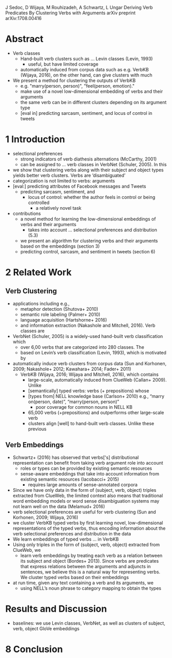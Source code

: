 J Sedoc, D Wijaya, M Rouhizadeh, A Schwartz, L Ungar
Deriving Verb Predicates By Clustering Verbs with Arguments
arXiv preprint arXiv:1708.00416

# Abstract

* Verb classes
  * Hand-built verb clusters such as ... Levin classes (Levin, 1993)
    * useful, but have limited coverage
  * automatically induced from corpus data such as
    e.g. VerbKB (Wijaya, 2016), on the other hand, can give clusters with much
* We present a method for clustering the outputs of VerbKB
  * e.g.  "marry(person, person)", "feel(person, emotion)."
  * make use of a novel low-dimensional embedding of verbs and their arguments
  * the same verb can be in different clusters depending on its argument type
  * [eval in] predicting sarcasm, sentiment, and locus of control in tweets

# 1 Introduction

* selectional preferences
  * strong indicators of verb diathesis alternations (McCarthy, 2001)
  * can be assigned to ... verb classes in VerbNet (Schuler, 2005). In this
* we show that clustering verbs along with their subject and object types
  yields better verb clusters. Verbs are ’disambiguated’
* categorization is not limited to verbs: arguments
* [eval:] predicting attributes of Facebook messages and Tweets
  * predicting sarcasm, sentiment, and 
    * locus of control: whether the author feels in control or being controlled
      * a relatively novel task
* contributions
  * a novel method for learning the low-dimensional embeddings of verbs and
    their arguments
    * takes into account ... selectional preferences and distribution (5.3)
  * we present an algorithm for clustering verbs and their arguments based on
    the embeddings (section 3)
  * predicting control, sarcasm, and sentiment in tweets (section 6)

# 2 Related Work

## Verb Clustering

* applications including e.g.,
  * metaphor detection (Shutova+ 2010)
  * semantic role labeling (Palmer+ 2010)
  * language acquisition (Hartshorne+ 2016)
  * and information extraction (Nakashole and Mitchell, 2016). Verb classes are
* VerbNet (Schuler, 2005) is a widely-used hand-built verb classification which
  * over 6,00 verbs that are categorized into 280 classes. The
  * based on Levin’s verb classification (Levin, 1993), which is motivated by
* automatically induce verb clusters from corpus data
  (Sun and Korhonen, 2009; Nakashole+ 2012; Kawahara+ 2014; Fader+ 2011)
  * VerbKB (Wijaya, 2016; Wijaya and Mitchell, 2016), which contains
    * large-scale, automatically induced from ClueWeb (Callan+ 2009). Unlike
    * [semantically] typed verbs: verbs (+ prepositions) whose
    * [types from] NELL knowledge base (Carlson+ 2010)
      e.g., “marry on(person, date)”, “marry(person, person)”
      * poor coverage for common nouns in NELL KB
    * 65,000 verbs (+prepositions) and outperforms other large-scale verb
    * clusters align [well] to hand-built verb classes. Unlike these previous

## Verb Embeddings

* Schwartz+ (2016) has observed that verbs['s] distributional representation
  can benefit from taking verb argument role into account
  * roles or types can be provided by existing semantic resources
  * sense-aware embeddings that take into account information from existing
    semantic resources (Iacobacci+ 2015)
    * requires large amounts of sense-annotated corpora
* Since we have only data in the form of (subject, verb, object) triples
  extracted from ClueWeb, the limited context also means that 
  traditional word embedding models or word sense disambiguation systems may not
  learn well on the data (Melamud+ 2016)
* verb selectional preferences are useful for verb clustering
  (Sun and Korhonen, 2009; Wijaya, 2016)
* we cluster VerbKB typed verbs by first learning novel, low-dimensional
  representations of the typed verbs, thus encoding information about the verb
  selectional preferences and distribution in the data
* We learn embeddings of typed verbs ... in VerbKB
* Using only triples in the form of (subject, verb, object) extracted from
  ClueWeb, we
  * learn verb embeddings by treating each verb as a relation between its
    subject and object (Bordes+ 2013). Since verbs are predicates that express
    relations between the arguments and adjuncts in sentences, we believe this
    is a natural way for representing verbs.  We cluster typed verbs based on
    their embeddings
* at run time, given any text containing a verb and its arguments, we
  * using NELL’s noun phrase to category mapping to obtain the types

# Results and Discussion

* baselines: we use Levin classes, VerbNet, as well as
  clusters of subject, verb, object GloVe embeddings

# 8 Conclusion

